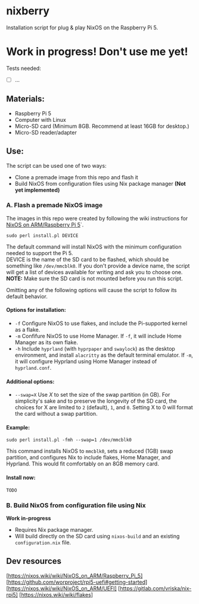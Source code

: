 
# nixberry
Installation script for plug & play NixOS on the Raspberry Pi 5.

# Work in progress! Don't use me yet!
Tests needed:
- [ ] ...

## Materials:
- Raspberry Pi 5 
- Computer with Linux
- Micro-SD card (Minimum 8GB. Recommend at least 16GB for desktop.)
- Micro-SD reader/adapter

## Use:
The script can be used one of two ways:
- Clone a premade image from this repo and flash it 
- Build NixOS from configuration files using Nix package manager **(Not yet implemented)**

### A. Flash a premade NixOS image
The images in this repo were created by following the wiki instructions for [NixOS on ARM/Raspberry Pi 5](https://nixos.wiki/wiki/NixOS_on_ARM/Raspberry_Pi_5)`.

```
sudo perl install.pl DEVICE
```
The default command will install NixOS with the minimum configuration needed to support the Pi 5. <br>
DEVICE is the name of the SD card to be flashed, which should be something like `/dev/mmcblk0`.
If you don't provide a device name, the script will get a list of devices available for writing and ask you to choose one. <br>
**NOTE:** Make sure the SD card is not mounted before you run this script.

Omitting any of the following options will cause the script to follow its default behavior.

#### Options for installation:
- `-f` Configure NixOS to use flakes, and include the Pi-supported kernel as a flake. 
- `-m` Confifure NixOS to use Home Manager. If `-f`, it will include Home Manager as its own flake. 
- `-h` Include `hyprland` (with `hyprpaper` and `swaylock`) as the desktop environment, and install `alacritty` as the default terminal emulator. If `-m`, it will configure Hyprland using Home Manager instead of `hyprland.conf`.

#### Additional options:
- `--swap=X` Use *X* to set the size of the swap partition (in GB). 
For simplicity's sake and to preserve the longevity of the SD card, the choices for X are limited to `2` (default), `1`, and `0`. 
Setting X to 0 will format the card without a swap partition. 

#### Example:
```
sudo perl install.pl -fmh --swap=1 /dev/mmcblk0
```
This command installs NixOS to `mmcblk0`, sets a reduced (1GB) swap partition, and configures Nix to include flakes, Home Manager, and Hyprland. This would fit comfortably on an 8GB memory card.

#### Install now:
```
TODO
```


### B. Build NixOS from configuration file using Nix
**Work in-progress**
- Requires Nix package manager. 
- Will build directly on the SD card using `nixos-build` and an existing `configuration.nix` file.

## Dev resources
[https://nixos.wiki/wiki/NixOS_on_ARM/Raspberry_Pi_5]
[https://github.com/worproject/rpi5-uefi#getting-started]
[https://nixos.wiki/wiki/NixOS_on_ARM/UEFI]
[https://gitlab.com/vriska/nix-rpi5]
[https://nixos.wiki/wiki/flakes]

